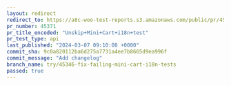 ```yaml
---
layout: redirect
redirect_to: https://a8c-woo-test-reports.s3.amazonaws.com/public/pr/45371/api/index.html
pr_number: 45371
pr_title_encoded: "Unskip+Mini+Cart+i18n+test"
pr_test_type: api
last_published: "2024-03-07 09:10:08 +0000"
commit_sha: 9c0a820112ba6d275a7731a4ee7b8665d9ea996f
commit_message: "Add changelog"
branch_name: try/45346-fix-failing-mini-cart-i18n-tests
passed: true
---
```

